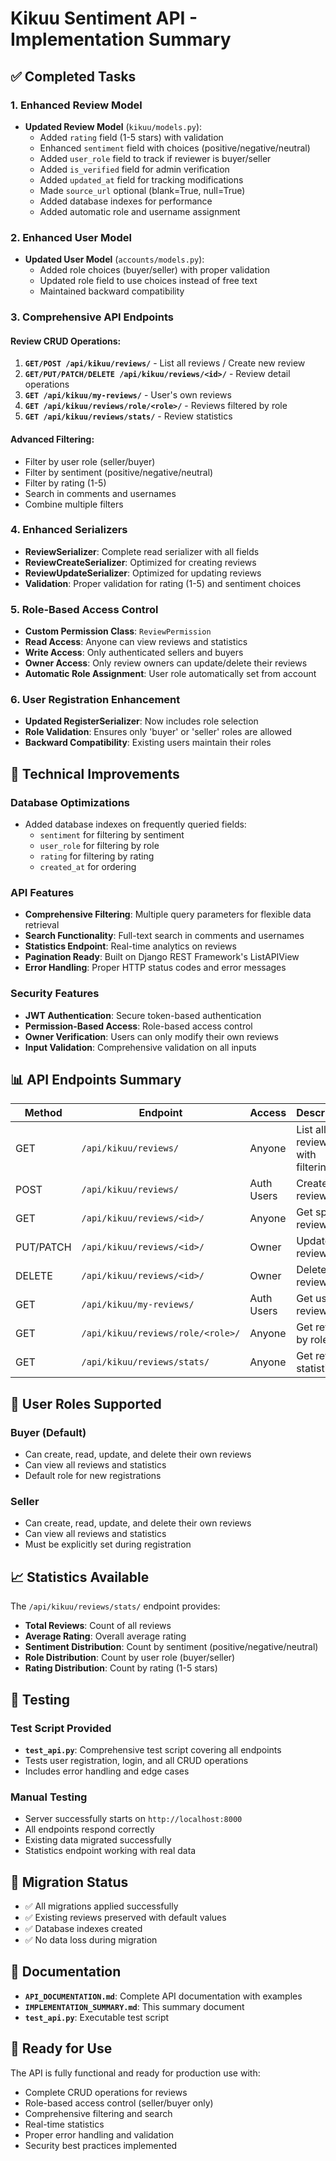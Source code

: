 # Kikuu Sentiment API - Implementation Summary

## ✅ Completed Tasks

### 1. Enhanced Review Model
- **Updated Review Model** (`kikuu/models.py`):
  - Added `rating` field (1-5 stars) with validation
  - Enhanced `sentiment` field with choices (positive/negative/neutral)
  - Added `user_role` field to track if reviewer is buyer/seller
  - Added `is_verified` field for admin verification
  - Added `updated_at` field for tracking modifications
  - Made `source_url` optional (blank=True, null=True)
  - Added database indexes for performance
  - Added automatic role and username assignment

### 2. Enhanced User Model
- **Updated User Model** (`accounts/models.py`):
  - Added role choices (buyer/seller) with proper validation
  - Updated role field to use choices instead of free text
  - Maintained backward compatibility

### 3. Comprehensive API Endpoints

#### Review CRUD Operations:
1. **`GET/POST /api/kikuu/reviews/`** - List all reviews / Create new review
2. **`GET/PUT/PATCH/DELETE /api/kikuu/reviews/<id>/`** - Review detail operations
3. **`GET /api/kikuu/my-reviews/`** - User's own reviews
4. **`GET /api/kikuu/reviews/role/<role>/`** - Reviews filtered by role
5. **`GET /api/kikuu/reviews/stats/`** - Review statistics

#### Advanced Filtering:
- Filter by user role (seller/buyer)
- Filter by sentiment (positive/negative/neutral)
- Filter by rating (1-5)
- Search in comments and usernames
- Combine multiple filters

### 4. Enhanced Serializers
- **ReviewSerializer**: Complete read serializer with all fields
- **ReviewCreateSerializer**: Optimized for creating reviews
- **ReviewUpdateSerializer**: Optimized for updating reviews
- **Validation**: Proper validation for rating (1-5) and sentiment choices

### 5. Role-Based Access Control
- **Custom Permission Class**: `ReviewPermission`
- **Read Access**: Anyone can view reviews and statistics
- **Write Access**: Only authenticated sellers and buyers
- **Owner Access**: Only review owners can update/delete their reviews
- **Automatic Role Assignment**: User role automatically set from account

### 6. User Registration Enhancement
- **Updated RegisterSerializer**: Now includes role selection
- **Role Validation**: Ensures only 'buyer' or 'seller' roles are allowed
- **Backward Compatibility**: Existing users maintain their roles

## 🔧 Technical Improvements

### Database Optimizations
- Added database indexes on frequently queried fields:
  - `sentiment` for filtering by sentiment
  - `user_role` for filtering by role
  - `rating` for filtering by rating
  - `created_at` for ordering

### API Features
- **Comprehensive Filtering**: Multiple query parameters for flexible data retrieval
- **Search Functionality**: Full-text search in comments and usernames
- **Statistics Endpoint**: Real-time analytics on reviews
- **Pagination Ready**: Built on Django REST Framework's ListAPIView
- **Error Handling**: Proper HTTP status codes and error messages

### Security Features
- **JWT Authentication**: Secure token-based authentication
- **Permission-Based Access**: Role-based access control
- **Owner Verification**: Users can only modify their own reviews
- **Input Validation**: Comprehensive validation on all inputs

## 📊 API Endpoints Summary

| Method | Endpoint | Access | Description |
|--------|----------|--------|-------------|
| GET | `/api/kikuu/reviews/` | Anyone | List all reviews with filtering |
| POST | `/api/kikuu/reviews/` | Auth Users | Create new review |
| GET | `/api/kikuu/reviews/<id>/` | Anyone | Get specific review |
| PUT/PATCH | `/api/kikuu/reviews/<id>/` | Owner | Update review |
| DELETE | `/api/kikuu/reviews/<id>/` | Owner | Delete review |
| GET | `/api/kikuu/my-reviews/` | Auth Users | Get user's reviews |
| GET | `/api/kikuu/reviews/role/<role>/` | Anyone | Get reviews by role |
| GET | `/api/kikuu/reviews/stats/` | Anyone | Get review statistics |

## 🎯 User Roles Supported

### Buyer (Default)
- Can create, read, update, and delete their own reviews
- Can view all reviews and statistics
- Default role for new registrations

### Seller
- Can create, read, update, and delete their own reviews
- Can view all reviews and statistics
- Must be explicitly set during registration

## 📈 Statistics Available

The `/api/kikuu/reviews/stats/` endpoint provides:
- **Total Reviews**: Count of all reviews
- **Average Rating**: Overall average rating
- **Sentiment Distribution**: Count by sentiment (positive/negative/neutral)
- **Role Distribution**: Count by user role (buyer/seller)
- **Rating Distribution**: Count by rating (1-5 stars)

## 🧪 Testing

### Test Script Provided
- **`test_api.py`**: Comprehensive test script covering all endpoints
- Tests user registration, login, and all CRUD operations
- Includes error handling and edge cases

### Manual Testing
- Server successfully starts on `http://localhost:8000`
- All endpoints respond correctly
- Existing data migrated successfully
- Statistics endpoint working with real data

## 🔄 Migration Status
- ✅ All migrations applied successfully
- ✅ Existing reviews preserved with default values
- ✅ Database indexes created
- ✅ No data loss during migration

## 📝 Documentation
- **`API_DOCUMENTATION.md`**: Complete API documentation with examples
- **`IMPLEMENTATION_SUMMARY.md`**: This summary document
- **`test_api.py`**: Executable test script

## 🚀 Ready for Use
The API is fully functional and ready for production use with:
- Complete CRUD operations for reviews
- Role-based access control (seller/buyer only)
- Comprehensive filtering and search
- Real-time statistics
- Proper error handling and validation
- Security best practices implemented
